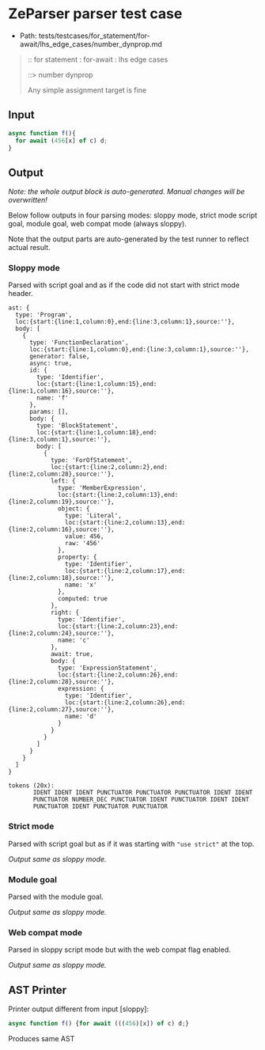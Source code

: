 # ZeParser parser test case

- Path: tests/testcases/for_statement/for-await/lhs_edge_cases/number_dynprop.md

> :: for statement : for-await : lhs edge cases
>
> ::> number dynprop
>
> Any simple assignment target is fine

## Input

`````js
async function f(){
  for await (456[x] of c) d;
}
`````

## Output

_Note: the whole output block is auto-generated. Manual changes will be overwritten!_

Below follow outputs in four parsing modes: sloppy mode, strict mode script goal, module goal, web compat mode (always sloppy).

Note that the output parts are auto-generated by the test runner to reflect actual result.

### Sloppy mode

Parsed with script goal and as if the code did not start with strict mode header.

`````
ast: {
  type: 'Program',
  loc:{start:{line:1,column:0},end:{line:3,column:1},source:''},
  body: [
    {
      type: 'FunctionDeclaration',
      loc:{start:{line:1,column:0},end:{line:3,column:1},source:''},
      generator: false,
      async: true,
      id: {
        type: 'Identifier',
        loc:{start:{line:1,column:15},end:{line:1,column:16},source:''},
        name: 'f'
      },
      params: [],
      body: {
        type: 'BlockStatement',
        loc:{start:{line:1,column:18},end:{line:3,column:1},source:''},
        body: [
          {
            type: 'ForOfStatement',
            loc:{start:{line:2,column:2},end:{line:2,column:28},source:''},
            left: {
              type: 'MemberExpression',
              loc:{start:{line:2,column:13},end:{line:2,column:19},source:''},
              object: {
                type: 'Literal',
                loc:{start:{line:2,column:13},end:{line:2,column:16},source:''},
                value: 456,
                raw: '456'
              },
              property: {
                type: 'Identifier',
                loc:{start:{line:2,column:17},end:{line:2,column:18},source:''},
                name: 'x'
              },
              computed: true
            },
            right: {
              type: 'Identifier',
              loc:{start:{line:2,column:23},end:{line:2,column:24},source:''},
              name: 'c'
            },
            await: true,
            body: {
              type: 'ExpressionStatement',
              loc:{start:{line:2,column:26},end:{line:2,column:28},source:''},
              expression: {
                type: 'Identifier',
                loc:{start:{line:2,column:26},end:{line:2,column:27},source:''},
                name: 'd'
              }
            }
          }
        ]
      }
    }
  ]
}

tokens (20x):
       IDENT IDENT IDENT PUNCTUATOR PUNCTUATOR PUNCTUATOR IDENT IDENT
       PUNCTUATOR NUMBER_DEC PUNCTUATOR IDENT PUNCTUATOR IDENT IDENT
       PUNCTUATOR IDENT PUNCTUATOR PUNCTUATOR
`````

### Strict mode

Parsed with script goal but as if it was starting with `"use strict"` at the top.

_Output same as sloppy mode._

### Module goal

Parsed with the module goal.

_Output same as sloppy mode._

### Web compat mode

Parsed in sloppy script mode but with the web compat flag enabled.

_Output same as sloppy mode._

## AST Printer

Printer output different from input [sloppy]:

````js
async function f() {for await (((456)[x]) of c) d;}
````

Produces same AST

